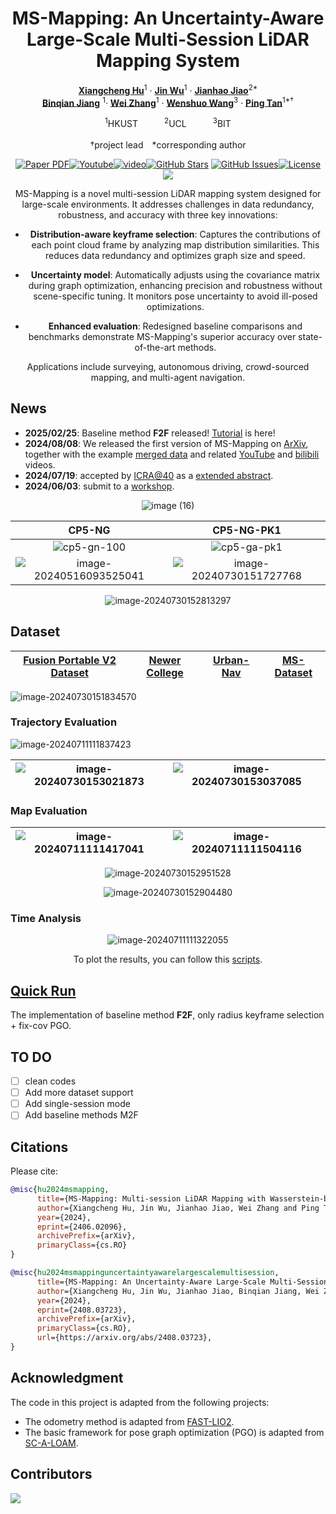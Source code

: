 <div align="center">

<h1>MS-Mapping: An Uncertainty-Aware Large-Scale Multi-Session LiDAR Mapping System</h1>

[**Xiangcheng Hu**](https://github.com/JokerJohn)<sup>1</sup> · [**Jin Wu**](https://zarathustr.github.io/)<sup>1</sup> · [**Jianhao Jiao**](https://gogojjh.github.io/)<sup>2*</sup>
<br>
[**Binqian Jiang**](https://github.com/lewisjiang) <sup>1</sup>· [**Wei Zhang**](https://ece.hkust.edu.hk/eeweiz)<sup>1</sup> · [**Wenshuo Wang**](https://wenshuowang.github.io/)<sup>3</sup> · [**Ping Tan**](https://facultyprofiles.hkust.edu.hk/profiles.php?profile=ping-tan-pingtan#publications)<sup>1*&dagger;</sup>

<sup>1</sup>HKUST&emsp;&emsp;&emsp;<sup>2</sup>UCL&emsp;&emsp;&emsp;<sup>3</sup>BIT  
<br>
&dagger;project lead&emsp;*corresponding author

<a href="https://arxiv.org/pdf/2408.03723"><img src='https://img.shields.io/badge/ArXiv-MS Mapping-red' alt='Paper PDF'></a><a href="https://www.youtube.com/watch?v=1z8EOhCmegM"><img alt="Youtube" src="https://img.shields.io/badge/Video-Youtube-red"/></a>[![video](https://img.shields.io/badge/Video-Bilibili-74b9ff?logo=bilibili&logoColor=red)](https://www.bilibili.com/video/BV1RW42197mV/?spm_id_from=333.999.0.0)[![GitHub Stars](https://img.shields.io/github/stars/JokerJohn/MS-Mapping.svg)](https://github.com/JokerJohn/MS-Mapping/stargazers) [![GitHub Issues](https://img.shields.io/github/issues/JokerJohn/MS-Mapping.svg)](https://github.com/JokerJohn/MS-Mapping/issues)[![License](https://img.shields.io/badge/license-MIT-blue.svg)](https://opensource.org/licenses/MIT)<a href="https://github.com/JokerJohn/MS-Mapping/blob/main/"><img src="https://img.shields.io/badge/Linux-FCC624?logo=linux&logoColor=black" /></a>

MS-Mapping is a novel multi-session LiDAR mapping system designed for large-scale environments. It addresses challenges in data redundancy, robustness, and accuracy with three key innovations:
- **Distribution-aware keyframe selection**: Captures the contributions of each point cloud frame by analyzing map distribution similarities. This reduces data redundancy and optimizes graph size and speed.

- **Uncertainty model**: Automatically adjusts using the covariance matrix during graph optimization, enhancing precision and robustness without scene-specific tuning. It monitors pose uncertainty to avoid ill-posed optimizations.

- **Enhanced evaluation**: Redesigned baseline comparisons and benchmarks demonstrate MS-Mapping's superior accuracy over state-of-the-art methods.

Applications include surveying, autonomous driving, crowd-sourced mapping, and multi-agent navigation.

</div>

## News

- **2025/02/25**: Baseline method **F2F** released! [Tutorial](tutorial/INSTALL.md) is here!
- **2024/08/08**: We released the first version of MS-Mapping on [ArXiv](https://arxiv.org/pdf/2408.03723), together with the example [merged data](http://gofile.me/4jm56/4EUwIMPff)  and related [YouTube](https://www.youtube.com/watch?v=1z8EOhCmegM) and [bilibili](https://www.bilibili.com/video/BV1RW42197mV/?spm_id_from=333.337.search-card.all.click) videos. 
- **2024/07/19**: accepted by [ICRA@40](https://icra40.ieee.org/) as a [extended abstract](https://arxiv.org/pdf/2406.02096).
- **2024/06/03**: submit to a [workshop](https://arxiv.org/html/2406.02096v1).

<div align="center">

![image (16)](./README/image%20(16).png)

|                            CP5-NG                            |                          CP5-NG-PK1                          |
| :----------------------------------------------------------: | :----------------------------------------------------------: |
|            ![cp5-gn-100](./README/cp5-gn-100.gif)            |    ![cp5-ga-pk1](./README/cp5-ga-pk1-1723097472019-4.gif)    |
| ![image-20240516093525041](./README/image-20240516093525041.png) | ![image-20240730151727768](./README/image-20240730151727768.png) |

![image-20240730152813297](./README/image-20240730152813297.png)
</div>

## Dataset

| [Fusion Portable V2 Dataset](https://fusionportable.github.io/dataset/fusionportable_v2/) | [Newer College](https://ori-drs.github.io/newer-college-dataset/) | [Urban-Nav](https://github.com/IPNL-POLYU/UrbanNavDataset) | [MS-Dataset](https://github.com/JokerJohn/MS-Dataset) |
| ------------------------------------------------------------ | ------------------------------------------------------------ | ---------------------------------------------------------- | ----------------------------------------------------- |

![image-20240730151834570](./README/image-20240730151834570.png)

### Trajectory Evaluation

![image-20240711111837423](./README/image-20240711111837423.png)

| ![image-20240730153021873](./README/image-20240730153021873.png) | ![image-20240730153037085](./README/image-20240730153037085.png) |
| ------------------------------------------------------------ | ------------------------------------------------------------ |

### Map Evaluation

<div align="center">

| ![image-20240711111417041](./README/image-20240711111417041.png) | ![image-20240711111504116](./README/image-20240711111504116.png) |
| ------------------------------------------------------------ | ------------------------------------------------------------ |

![image-20240730152951528](./README/image-20240730152951528.png)


![image-20240730152904480](./README/image-20240730152904480.png)

</div>

### Time Analysis

<div align="center">

![image-20240711111322055](./README/image-20240711111322055.png)

To plot the results, you can follow this [scripts](https://github.com/JokerJohn/SLAMTools/blob/main/Run_Time_analysis/time_analysis.py).
</div>

## [Quick Run](tutorial/INSTALL.md)

The implementation of baseline method **F2F**, only radius keyframe selection + fix-cov PGO.

## TO DO

- [ ] clean codes
- [ ] Add more dataset support
- [ ] Add single-session mode
- [ ] Add baseline methods M2F

## Citations

Please cite:
```bibtex
@misc{hu2024msmapping,
      title={MS-Mapping: Multi-session LiDAR Mapping with Wasserstein-based Keyframe Selection}, 
      author={Xiangcheng Hu, Jin Wu, Jianhao Jiao, Wei Zhang and Ping Tan},
      year={2024},
      eprint={2406.02096},
      archivePrefix={arXiv},
      primaryClass={cs.RO}
}

@misc{hu2024msmappinguncertaintyawarelargescalemultisession,
      title={MS-Mapping: An Uncertainty-Aware Large-Scale Multi-Session LiDAR Mapping System}, 
      author={Xiangcheng Hu, Jin Wu, Jianhao Jiao, Binqian Jiang, Wei Zhang, Wenshuo Wang and Ping Tan},
      year={2024},
      eprint={2408.03723},
      archivePrefix={arXiv},
      primaryClass={cs.RO},
      url={https://arxiv.org/abs/2408.03723}, 
}
```

## Acknowledgment

The code in this project is adapted from the following projects:

- The odometry  method is adapted from [FAST-LIO2](https://github.com/hku-mars/FAST_LIO).
- The basic framework for pose graph optimization (PGO) is adapted from [SC-A-LOAM](https://github.com/gisbi-kim/SC-A-LOAM).

## Contributors

<a href="https://github.com/JokerJohn/MS-Mapping/graphs/contributors">
  <img src="https://contrib.rocks/image?repo=JokerJohn/MS-Mapping" />
</a>
